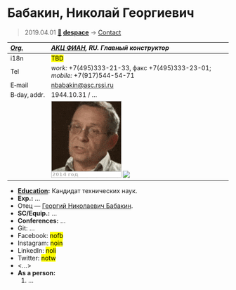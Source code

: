 # Бабакин, Николай Георгиевич
> 2019.04.01 **[🚀](../index/index.md) [despace](index.md)** → [Contact](contact.md)

|*[Org.](contact.md)*|*[АКЦ ФИАН](zz_asc_fian.md), RU. Главный конструктор*|
|:--|:--|
|i18n|<mark>TBD</mark>|
|Tel|*work:* +7(495)333-21-33, факс +7(495)333-23-01; *mobile:* +7(917)544-54-71|
|E‑mail|<nbabakin@asc.rssi.ru>|
|B‑day, addr.|1944.10.31 / …|
||[![](f/contact/b/babakin2_animated.gif)](f/contact/b/babakin2_photo.jpg) [![](f/contact/b/babakin2_sign_thumb.jpg)](f/contact/b/babakin2_sign.png)|

   - **[Education](edu.md):** Кандидат технических наук.
   - **Exp.:** …
   -  Отец — [Георгий Николаевич Бабакин](zz_babakin1.md).
   - **SC/Equip.:** …
   - **Conferences:** …
   - Git: …
   - Facebook: <mark>nofb</mark>
   - Instagram: <mark>noin</mark>
   - LinkedIn: <mark>noli</mark>
   - Twitter: <mark>notw</mark>
   - <…>
   - **As a person:**
      1. …
